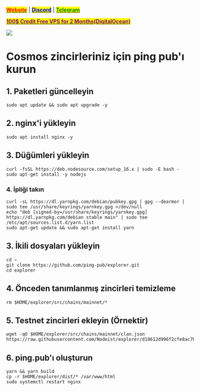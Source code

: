 &#x20;                                                       [<mark style="color:red;">**Website**</mark>](https://nodeist.net/) | [<mark style="color:blue;">**Discord**</mark>](https://discord.gg/ypx7mJ6Zzb) | [<mark style="color:green;">**Telegram**</mark>](https://t.me/noodeist)

&#x20;                                     [<mark style="color:purple;">**100$ Credit Free VPS for 2 Months(DigitalOcean)**</mark>](https://www.digitalocean.com/?refcode=410c988c8b3e&utm_campaign=Referral_Invite&utm_medium=Referral_Program&utm_source=badge)

![](https://i.hizliresim.com/gsu0zju.png)


# Cosmos zincirleriniz için ping pub'ı kurun

## 1. Paketleri güncelleyin
```
sudo apt update && sudo apt upgrade -y
```

## 2. nginx'i yükleyin
```
sudo apt install nginx -y
```

## 3. Düğümleri yükleyin
```
curl -fsSL https://deb.nodesource.com/setup_16.x | sudo -E bash -
sudo apt-get install -y nodejs
```

### 4. İpliği takın
```
curl -sL https://dl.yarnpkg.com/debian/pubkey.gpg | gpg --dearmor | sudo tee /usr/share/keyrings/yarnkey.gpg >/dev/null
echo "deb [signed-by=/usr/share/keyrings/yarnkey.gpg] https://dl.yarnpkg.com/debian stable main" | sudo tee /etc/apt/sources.list.d/yarn.list
sudo apt-get update && sudo apt-get install yarn
```

## 3. İkili dosyaları yükleyin
```
cd ~
git clone https://github.com/ping-pub/explorer.git
cd explorer
```

## 4. Önceden tanımlanmış zincirleri temizleme
```
rm $HOME/explorer/src/chains/mainnet/*
```

## 5. Testnet zincirleri ekleyin (Örnektir)
```
wget -qO $HOME/explorer/src/chains/mainnet/clan.json https://raw.githubusercontent.com/Nodeist/explorer/d10612d996f2cfe8ac7b11d00551aef270aed368/src/chains/mainnet/clan.json

```

## 6. ping.pub'ı oluşturun
```
yarn && yarn build
cp -r $HOME/explorer/dist/* /var/www/html
sudo systemctl restart nginx
```
